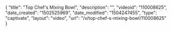 {
    "title": "Top Chef's Mixing Bowl",
    "description": "",
    "videoid": "110008625",
    "date_created": "1502525969",
    "date_modified": "1504247455",
    "type": "captivate",
    "layout": "video",
    "url": "\/v\/top-chef-s-mixing-bowl\/110008625"
}